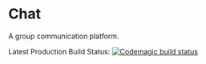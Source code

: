 # Chat

A group communication platform.

Latest Production Build Status: [![Codemagic build status](https://api.codemagic.io/apps/60174be29e376a245c4ea308/60174be29e376a245c4ea307/status_badge.svg)](https://codemagic.io/apps/60174be29e376a245c4ea308/60174be29e376a245c4ea307/latest_build)

